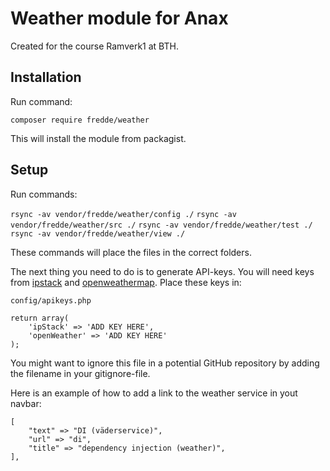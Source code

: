 Weather module for Anax
=======================

Created for the course Ramverk1 at BTH.

Installation
-----------------------

Run command:

`composer require fredde/weather`

This will install the module from packagist.

Setup
-----------------------

Run commands:

`rsync -av vendor/fredde/weather/config ./`
`rsync -av vendor/fredde/weather/src ./`
`rsync -av vendor/fredde/weather/test ./`
`rsync -av vendor/fredde/weather/view ./`

These commands will place the files in the correct folders.

The next thing you need to do is to generate API-keys.
You will need keys from [ipstack](https://ipstack.com/) and [openweathermap](https://openweathermap.org/).
Place these keys in:

`config/apikeys.php`

```
return array(
    'ipStack' => 'ADD KEY HERE',
    'openWeather' => 'ADD KEY HERE'
);
```

You might want to ignore this file in a potential GitHub repository by adding the filename in your gitignore-file.

Here is an example of how to add a link to the weather service in yout navbar:

```
[
    "text" => "DI (väderservice)",
    "url" => "di",
    "title" => "dependency injection (weather)",
],
```
